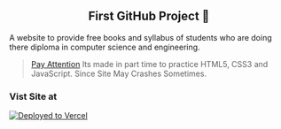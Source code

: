 <h2 align="center">First GitHub Project 🔰</h2>

<p> A website to provide free books and syllabus of students who are doing there diploma in computer science and engineering. </p>

> [Pay Attention](#) Its made in part time to practice HTML5, CSS3 and JavaScript. Since Site May Crashes Sometimes.</p>

### Vist Site at 

[![Deployed to Vercel](https://vercel.com/button)](https://learn-itz.vercel.app/)
 
